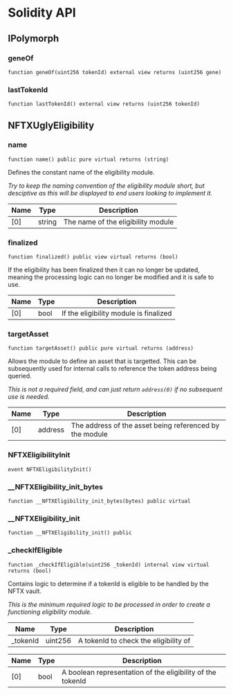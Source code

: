 # Solidity API

## IPolymorph

### geneOf

```solidity
function geneOf(uint256 tokenId) external view returns (uint256 gene)
```

### lastTokenId

```solidity
function lastTokenId() external view returns (uint256 tokenId)
```

## NFTXUglyEligibility

### name

```solidity
function name() public pure virtual returns (string)
```

Defines the constant name of the eligibility module.

_Try to keep the naming convention of the eligibility module short, but
desciptive as this will be displayed to end users looking to implement it._

| Name | Type | Description |
| ---- | ---- | ----------- |
| [0] | string | The name of the eligibility module |

### finalized

```solidity
function finalized() public view virtual returns (bool)
```

If the eligibility has been finalized then it can no longer be updated,
meaning the processing logic can no longer be modified and it is safe to use.

| Name | Type | Description |
| ---- | ---- | ----------- |
| [0] | bool | If the eligibility module is finalized |

### targetAsset

```solidity
function targetAsset() public pure virtual returns (address)
```

Allows the module to define an asset that is targetted. This can be
subsequently used for internal calls to reference the token address being
queried.

_This is not a required field, and can just return `address(0)` if no
subsequent use is needed._

| Name | Type | Description |
| ---- | ---- | ----------- |
| [0] | address | The address of the asset being referenced by the module |

### NFTXEligibilityInit

```solidity
event NFTXEligibilityInit()
```

### __NFTXEligibility_init_bytes

```solidity
function __NFTXEligibility_init_bytes(bytes) public virtual
```

### __NFTXEligibility_init

```solidity
function __NFTXEligibility_init() public
```

### _checkIfEligible

```solidity
function _checkIfEligible(uint256 _tokenId) internal view virtual returns (bool)
```

Contains logic to determine if a tokenId is eligible to be handled by the
NFTX vault.

_This is the minimum required logic to be processed in order to create a
functioning eligibility module._

| Name | Type | Description |
| ---- | ---- | ----------- |
| _tokenId | uint256 | A tokenId to check the eligibility of |

| Name | Type | Description |
| ---- | ---- | ----------- |
| [0] | bool | A boolean representation of the eligibility of the tokenId |

